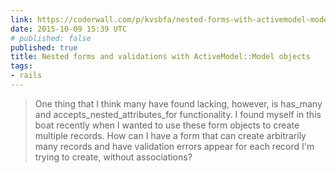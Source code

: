 ```yaml
---
link: https://coderwall.com/p/kvsbfa/nested-forms-with-activemodel-model-objects
date: 2015-10-09 15:39 UTC
# published: false
published: true
title: Nested forms and validations with ActiveModel::Model objects
tags:
- rails
---
```


<blockquote>One thing that I think many have found lacking, however, is has_many and accepts_nested_attributes_for functionality. I found myself in this boat recently when I wanted to use these form objects to create multiple records. How can I have a form that can create arbitrarily many records and have validation errors appear for each record I'm trying to create, without associations?</blockquote>
